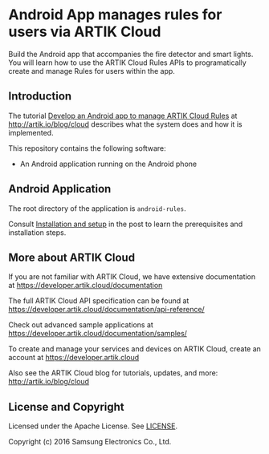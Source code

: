 # Android App manages rules for users via ARTIK Cloud 

Build the Android app that accompanies the fire detector and smart lights. You will learn how to use the ARTIK Cloud Rules APIs to programatically create and manage Rules for users within the app. 

Introduction
-------------

The tutorial [Develop an Android app to manage ARTIK Cloud Rules](https://www.artik.io/2016/06/develop-android-app-manage-artik-cloud-rules/) at http://artik.io/blog/cloud describes what the system does and how it is implemented.

This repository contains the following software:

 - An Android application running on the Android phone

Android Application
-------------

The root directory of the application is `android-rules`.

Consult [Installation and setup](https://www.artik.io/2016/06/develop-android-app-manage-artik-cloud-rules/#installationandsetup) in the post to learn the prerequisites and installation steps.

More about ARTIK Cloud
---------------------

If you are not familiar with ARTIK Cloud, we have extensive documentation at https://developer.artik.cloud/documentation

The full ARTIK Cloud API specification can be found at https://developer.artik.cloud/documentation/api-reference/

Check out advanced sample applications at https://developer.artik.cloud/documentation/samples/

To create and manage your services and devices on ARTIK Cloud, create an account at https://developer.artik.cloud

Also see the ARTIK Cloud blog for tutorials, updates, and more: http://artik.io/blog/cloud

License and Copyright
---------------------

Licensed under the Apache License. See [LICENSE](https://github.com/artikcloud/sample-iot-FlameControlLightUsingRules/blob/master/LICENSE).

Copyright (c) 2016 Samsung Electronics Co., Ltd.
